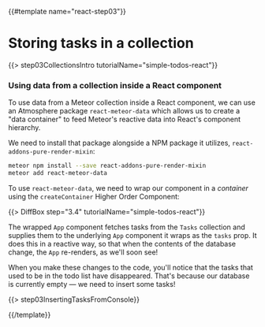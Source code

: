 {{#template name="react-step03"}}

# Storing tasks in a collection

{{> step03CollectionsIntro tutorialName="simple-todos-react"}}

### Using data from a collection inside a React component

To use data from a Meteor collection inside a React component, we can use an Atmosphere package `react-meteor-data` which allows us to create a "data container" to feed Meteor's reactive data into React's component hierarchy.

We need to install that package alongside a NPM package it utilizes, `react-addons-pure-render-mixin`:

```bash
meteor npm install --save react-addons-pure-render-mixin
meteor add react-meteor-data
```

To use `react-meteor-data`, we need to wrap our component in a *container* using the `createContainer` Higher Order Component:

{{> DiffBox step="3.4" tutorialName="simple-todos-react"}}

The wrapped `App` component fetches tasks from the `Tasks` collection and supplies them to the underlying `App` component it wraps as the `tasks` prop. It does this in a reactive way, so that when the contents of the database change, the `App` re-renders, as we'll soon see!

When you make these changes to the code, you'll notice that the tasks that used to be in the todo list have disappeared. That's because our database is currently empty &mdash; we need to insert some tasks!

{{> step03InsertingTasksFromConsole}}

{{/template}}
